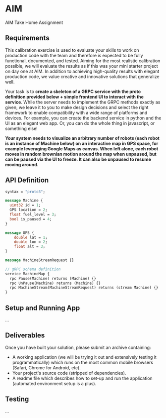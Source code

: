 # AIM
AIM Take Home Assignment

## Requirements

This calibration exercise is used to evaluate your skills to work on production code with the team
and therefore is expected to be fully functional, documented, and tested. Aiming for the most
realistic calibration possible, we will evaluate the results as if this was your mini starter project
on day one at AIM. In addition to achieving high-quality results with elegant production code, we
value creative and innovative solutions that generalize well.

Your task is to **create a skeleton of a GRPC service with the proto definition provided below +
simple frontend UI to interact with the service**. While the server needs to implement the GRPC
methods exactly as given, we leave it to you to make design decisions and select the right
framework to enable compatibility with a wide range of platforms and devices. For example, you
can create the backend service in python and the UI as an elegant web app. Or, you can do the
whole thing in javascript, or something else!

**Your system needs to visualize an arbitrary number of robots (each robot is an instance of
Machine below) on an interactive map in GPS space, for example leveraging Google Maps as
canvas. When left alone, each robot moves in random brownian motion around the map when
unpaused, but can be paused via the UI to freeze. It can also be unpaused to resume moving
around.**

## API Definition
```proto
syntax = "proto3";

message Machine {
  uint32 id = 1;
  GPS location = 2;
  float fuel_level = 3;
  bool is_paused = 4;
}

message GPS {
    double lat = 1;
    double lon = 2;
    float alt = 3;
}

message MachineStreamRequest {}

// gRPC schema definition
service MachineMap {
  rpc Pause(Machine) returns (Machine) {}
  rpc UnPause(Machine) returns (Machine) {}
  rpc MachineStream(MachineStreamRequest) returns (stream Machine) {}
}
```

## Setup and Running App

...

## Deliverables
Once you have built your solution, please submit an archive containing:
- A working application (we will be trying it out and extensively testing it programmatically) which runs on the most common mobile browsers (Safari, Chrome for Android, etc).
- Your project's source code (stripped of dependencies).
- A readme file which describes how to set-up and run the application (automated
environment setup is a plus).

## Testing

...
